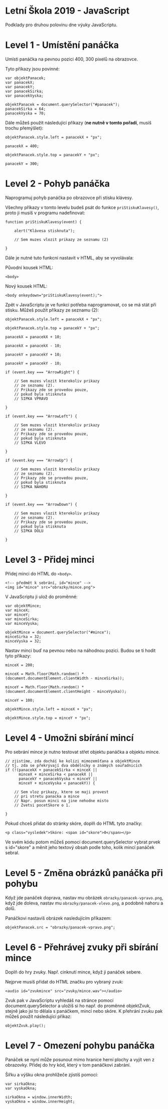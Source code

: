 # Letní Škola 2019 - JavaScript

Podklady pro druhou polovinu dne výuky JavaScriptu.

Level 1 - Umístění panáčka
==========================

Umísti panáčka na pevnou pozici 400, 300 pixelů na obrazovce.

Tyto příkazy jsou povinné:
~~~
var objektPanacek;
var panacekX;
var panacekY;
var panacekSirka;
var panacekVyska;

objektPanacek = document.querySelector("#panacek");
panacekSirka = 64;
panacekVyska = 70;
~~~


Dále můžeš použít následující příkazy (**ne nutně v tomto pořadí**, musíš trochu přemýšlet):
~~~
objektPanacek.style.left = panacekX + "px";
~~~

~~~
panacekX = 400;
~~~

~~~
objektPanacek.style.top = panacekY + "px";
~~~

~~~
panacekY = 300;
~~~



Level 2 - Pohyb panáčka
=======================
Naprogramuj pohyb panáčka po obrazovce při stisku klávesy.

Všechny příkazy v tomto levelu budeš psát do funkce `priStiskuKlavesy()`,
proto ji musíš v programu nadefinovat:

~~~
function priStiskuKlavesy(event) {

    alert("Klávesa stisknuta");

    // Sem muzes vlozit prikazy ze seznamu (2)

}
~~~

Dále je nutné tuto funkcni nastavit v HTML, aby se vyvolávala:

Původní kousek HTML:
~~~
<body>
~~~

Nový kousek HTML:
~~~
<body onkeydown="priStiskuKlavesy(event);">
~~~


Zpět v JavaScriptu je ve funkci potřeba naprogramovat,
co se má stát při stisku.
Můžeš použít příkazy ze seznamu (2):

~~~
objektPanacek.style.left = panacekX + "px";
~~~

~~~
objektPanacek.style.top = panacekY + "px";
~~~

~~~
panacekX = panacekX + 10;
~~~

~~~
panacekX = panacekX - 10;
~~~

~~~
panacekY = panacekY + 10;
~~~

~~~
panacekY = panacekY - 10;
~~~

~~~
if (event.key === "ArrowRight") {

    // Sem muzes vlozit kterekoliv prikazy
    // ze seznamu (2).
    // Prikazy zde se provedou pouze,
    // pokud byla stisknuta
    // SIPKA VPRAVO

}
~~~

~~~
if (event.key === "ArrowLeft") {

    // Sem muzes vlozit kterekoliv prikazy
    // ze seznamu (2).
    // Prikazy zde se provedou pouze,
    // pokud byla stisknuta
    // SIPKA VLEVO

}
~~~

~~~
if (event.key === "ArrowUp") {

    // Sem muzes vlozit kterekoliv prikazy
    // ze seznamu (2).
    // Prikazy zde se provedou pouze,
    // pokud byla stisknuta
    // SIPKA NAHORU

}
~~~

~~~
if (event.key === "ArrowDown") {

    // Sem muzes vlozit kterekoliv prikazy
    // ze seznamu (2).
    // Prikazy zde se provedou pouze,
    // pokud byla stisknuta
    // SIPKA DOLU

}
~~~



Level 3 - Přidej minci
======================

Přidej minci do HTML do `<body>`.

~~~
<!-- předmět k sebrání, id="mince" -->
<img id="mince" src="obrazky/mince.png">
~~~

V JavaScriptu ji ulož do proměnné:

~~~
var objektMince;
var minceX;
var minceY;
var minceSirka;
var minceVyska;

objektMince = document.querySelector("#mince");
minceSirka = 32;
minceVyska = 32;
~~~


Nastav minci buď na pevnou nebo na náhodnou pozici.
Budou se ti hodit tyto příkazy:

~~~
minceX = 200;
~~~
~~~
minceX = Math.floor(Math.random() * (document.documentElement.clientWidth - minceSirka));
~~~
~~~
minceY = Math.floor(Math.random() * (document.documentElement.clientHeight - minceVyska));
~~~
~~~
minceY = 100;
~~~
~~~
objektMince.style.left = minceX + "px";
~~~
~~~
objektMince.style.top = minceY + "px";
~~~


Level 4 - Umožni sbírání mincí
==============================

Pro sebrání mince je nutno testovat střet objektu panáčka a objektu mince.

~~~
// zjistíme, zda docháí ke kolizi mimozemšťana a objektMince
// tj. zda se překrývají dva obdélníky o známých souřadnicích
if (!(panacekX + panacekSirka < minceX ||
      minceX + minceSirka < panacekX ||
      panacekY + panacekVyska < minceY ||
      minceY + minceVyska < panacekY)) {

    // Sem vloz prikazy, ktere se maji provest
    // pri stretu panacka a mince
    // Napr. posun minci na jine nehodne misto
    // Zvetsi pocetSkore o 1.

}
~~~

Pokud chceš přidat do stránky skóre, doplň do HTML tyto značky:

~~~
<p class="vysledek">Skóre: <span id="skore">0</span></p>
~~~

Ve svém kódu potom můžeš pomocí document.querySelector vybrat prvek s id="skore" a měnit jeho textový obsah podle toho, kolik mincí panáček sebral.


Level 5 - Změna obrázků panáčka při pohybu
==========================================

Když jde panáček doprava, nastav mu obrázek `obrazky/panacek-vpravo.png`,
když jde doleva, nastav mu `obrazky/panacek-vlevo.png`, a podobně
nahoru a dolů.

Panáčkovi nastavíš obrázek nasledujícím příkazem:
~~~
objektPanacek.src = "obrazky/panacek-vpravo.png";
~~~


Level 6 - Přehrávej zvuky při sbírání mince
===========================================

Doplň do hry zvuky. Např. cinknutí mince, když ji panáček sebere.

Nejprve musíš přidat do HTML značku pro vybraný zvuk:

~~~
<audio id="zvukmince" src="zvuky/mince.wav"></audio>
~~~

Zvuk pak v JavaScriptu vyhledáš na stránce pomocí document.querySelector a uložíš si ho např. do proměnné objektZvuk, stejně jako jsi to dělala s panáčkem, mincí nebo skóre. K přehrání zvuku pak můžeš použít následující příkaz:

~~~
objektZvuk.play();
~~~


Level 7 - Omezení pohybu panáčka
================================

Panáček se nyní může posunout mimo hranice herní plochy a vyjít ven z obrazovky. Přidej do hry kód, který v tom panáčkovi zabrání.

Šířku a výšku okna prohlížeče zjistíš pomocí:

~~~
var sirkaOkna;
var vyskaOkna;

sirkaOkna = window.innerWidth;
vyskaOkna = window.innerHeight;
~~~

